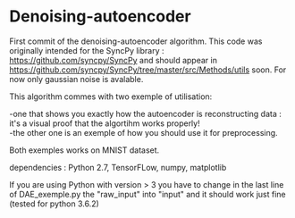 # Denoising-autoencoder

First commit of the denoising-autoencoder algorithm.
This code was originally intended for the SyncPy library : https://github.com/syncpy/SyncPy and should appear in https://github.com/syncpy/SyncPy/tree/master/src/Methods/utils
soon.
For now only gaussian noise is avalable.

This algorithm commes with two exemple of utilisation:

  -one that shows you exactly how the autoencoder is reconstructing data : it's a visual proof that the algortihm works properly!  
  -the other one is an exemple of how you should use it for preprocessing.

Both exemples works on MNIST dataset.

dependencies : Python 2.7, TensorFLow, numpy, matplotlib

If you are using Python with version > 3 you have to change in the last line of DAE\_exemple.py the "raw\_input" into "input" and it should work just fine (tested for python 3.6.2)

